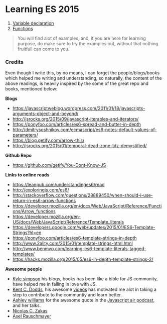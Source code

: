 # Learning ES 2015

1. [Variable declaration](https://github.com/anirudh-modi/JS-essentials/blob/master/ES2015/Variable-and-scoping/main.md)
2. [Functions](https://github.com/anirudh-modi/JS-essentials/blob/master/ES2015/Functions/Functions.md)

> You will find alot of examples, and, if you are here for learning purpose, do make sure to try the examples out, without that nothing fruitfull can come to you.

### Credits
Even though I write this, by no means, I can forget the people/blogs/books which helped me writing and understanding, so naturally, the content of the above readings, is heavily inspired by the some of the great repo and books, mentioned below:

**Blogs**
* https://javascriptweblog.wordpress.com/2011/01/18/javascripts-arguments-object-and-beyond/
* http://jsrocks.org/2015/09/javascript-iterables-and-iterators/
* https://ponyfoo.com/articles/es6-spread-and-butter-in-depth
* http://dmitrysoshnikov.com/ecmascript/es6-notes-default-values-of-parameters/
* https://blog.getify.com/arrow-this/
* http://jsrocks.org/2015/01/temporal-dead-zone-tdz-demystified/

**Github Repo**
* https://github.com/getify/You-Dont-Know-JS

**Links to online reads** 
* https://leanpub.com/understandinges6/read
* http://exploringjs.com/es6/
* http://stackoverflow.com/questions/28889450/when-should-i-use-return-in-es6-arrow-functions
* https://developer.mozilla.org/en/docs/Web/JavaScript/Reference/Functions/Arrow_functions
* https://developer.mozilla.org/en-US/docs/Web/JavaScript/Reference/Template_literals
* https://developers.google.com/web/updates/2015/01/ES6-Template-Strings?hl=en
* https://ponyfoo.com/articles/es6-template-strings-in-depth
* http://www.2ality.com/2015/01/template-strings-html.html
* http://www.benmvp.com/learning-es6-template-literals-tagged-templates/
* https://hacks.mozilla.org/2015/05/es6-in-depth-template-strings-2/

**Awesome people**
* [Kyle simpson](https://github.com/getify) his blogs, books has been like a bible for JS community, have helped me in falling in love with JS.
* [Kent C. Dodds](https://github.com/kentcdodds), his awesome [videos](https://www.youtube.com/watch?v=HjgZQeMrw6c&feature=youtu.be) has motivated me alot in taking a step to contribute to the communtiy and learn better.
* [Ashley williams](https://github.com/ashleygwilliams) for the awesome quote in the [Javascript air podcast](https://javascriptair.com/episodes/2015-12-16/), and her talks.
* [Nicolas C. Zakas](https://github.com/nzakas/)
* [Axel Rauschmayer](https://github.com/rauschma)
